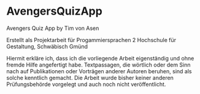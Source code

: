 # AvengersQuizApp

Avengers Quiz App by Tim von Asen

Erstellt als Projektarbeit für Progammiersprachen 2
Hochschule für Gestaltung, Schwäbisch Gmünd

Hiermit erkläre ich, dass ich die vorliegende Arbeit eigenständig und ohne fremde Hilfe angefertigt habe. Textpassagen, die wörtlich oder dem Sinn nach auf Publikationen oder Vorträgen anderer Autoren beruhen, sind als solche kenntlich gemacht. Die Arbeit wurde bisher keiner anderen Prüfungsbehörde vorgelegt und auch noch nicht veröffentlicht.
